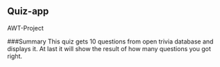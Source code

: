 ## Quiz-app
AWT-Project

###Summary 
This quiz gets 10 questions from open trivia database and displays it. At last it will show the result of how many questions you got right.
